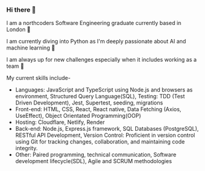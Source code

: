### Hi there 👋

I am a northcoders Software Engineering graduate currently based in London 🌆

I am currently diving into Python as I'm deeply passionate about AI and machine learning 🤖

I am always up for new challenges especially when it includes working as a team 🤝

 My current skills include-
* Languages: JavaScript and TypeScript using Node.js and browsers as environment, Structured Query Language(SQL), Testing: TDD (Test Driven Development), Jest, Supertest, seeding, migrations 
* Front-end: HTML, CSS, React, React native, Data Fetching (Axios, UseEffect), Object Orientated Programming(OOP)
* Hosting: Cloudflare, Netlify, Render
* Back-end: Node.js, Express.js framework, SQL Databases (PostgreSQL), RESTful API Development,
Version Control: Proficient in version control using Git for tracking changes, collaboration, and maintaining code integrity.
* Other: Paired programming, technical communication, Software development lifecycle(SDL), Agile and SCRUM methodologies












